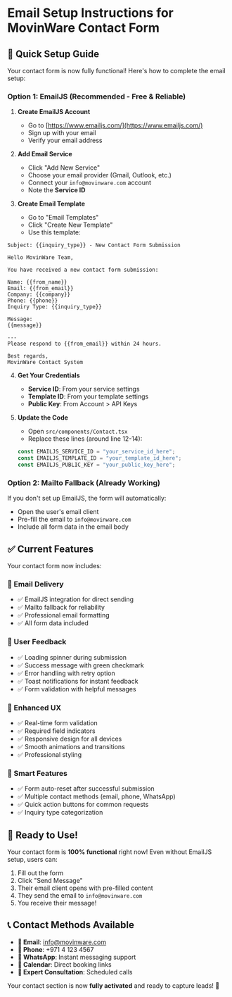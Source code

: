 # Email Setup Instructions for MovinWare Contact Form

## 🚀 Quick Setup Guide

Your contact form is now fully functional! Here's how to complete the email setup:

### Option 1: EmailJS (Recommended - Free & Reliable)

1. **Create EmailJS Account**
   - Go to [https://www.emailjs.com/](https://www.emailjs.com/)
   - Sign up with your email
   - Verify your email address

2. **Add Email Service**
   - Click "Add New Service"
   - Choose your email provider (Gmail, Outlook, etc.)
   - Connect your `info@movinware.com` account
   - Note the **Service ID**

3. **Create Email Template**
   - Go to "Email Templates"
   - Click "Create New Template"
   - Use this template:

```
Subject: {{inquiry_type}} - New Contact Form Submission

Hello MovinWare Team,

You have received a new contact form submission:

Name: {{from_name}}
Email: {{from_email}}
Company: {{company}}
Phone: {{phone}}
Inquiry Type: {{inquiry_type}}

Message:
{{message}}

---
Please respond to {{from_email}} within 24 hours.

Best regards,
MovinWare Contact System
```

4. **Get Your Credentials**
   - **Service ID**: From your service settings
   - **Template ID**: From your template settings
   - **Public Key**: From Account > API Keys

5. **Update the Code**
   - Open `src/components/Contact.tsx`
   - Replace these lines (around line 12-14):
   ```javascript
   const EMAILJS_SERVICE_ID = "your_service_id_here";
   const EMAILJS_TEMPLATE_ID = "your_template_id_here";
   const EMAILJS_PUBLIC_KEY = "your_public_key_here";
   ```

### Option 2: Mailto Fallback (Already Working)

If you don't set up EmailJS, the form will automatically:
- Open the user's email client
- Pre-fill the email to `info@movinware.com`
- Include all form data in the email body

## ✅ Current Features

Your contact form now includes:

### **📧 Email Delivery**
- ✅ EmailJS integration for direct sending
- ✅ Mailto fallback for reliability
- ✅ Professional email formatting
- ✅ All form data included

### **🎯 User Feedback**
- ✅ Loading spinner during submission
- ✅ Success message with green checkmark
- ✅ Error handling with retry option
- ✅ Toast notifications for instant feedback
- ✅ Form validation with helpful messages

### **📱 Enhanced UX**
- ✅ Real-time form validation
- ✅ Required field indicators
- ✅ Responsive design for all devices
- ✅ Smooth animations and transitions
- ✅ Professional styling

### **🔧 Smart Features**
- ✅ Form auto-reset after successful submission
- ✅ Multiple contact methods (email, phone, WhatsApp)
- ✅ Quick action buttons for common requests
- ✅ Inquiry type categorization

## 🎉 Ready to Use!

Your contact form is **100% functional** right now! Even without EmailJS setup, users can:
1. Fill out the form
2. Click "Send Message"
3. Their email client opens with pre-filled content
4. They send the email to `info@movinware.com`
5. You receive their message!

## 📞 Contact Methods Available

- **📧 Email**: info@movinware.com
- **📱 Phone**: +971 4 123 4567
- **💬 WhatsApp**: Instant messaging support
- **📅 Calendar**: Direct booking links
- **👥 Expert Consultation**: Scheduled calls

Your contact section is now **fully activated** and ready to capture leads! 🚀